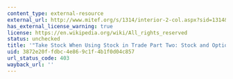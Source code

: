 ```yaml
---
content_type: external-resource
external_url: http://www.mitef.org/s/1314/interior-2-col.aspx?sid=1314&gid=5&pgid=5799
has_external_license_warning: true
license: https://en.wikipedia.org/wiki/All_rights_reserved
status: unchecked
title: '"Take Stock When Using Stock in Trade Part Two: Stock and Options"'
uid: 3872e20f-fdbc-4e86-9c1f-4b1f0d04c857
url_status_code: 403
wayback_url: ''
---
```

